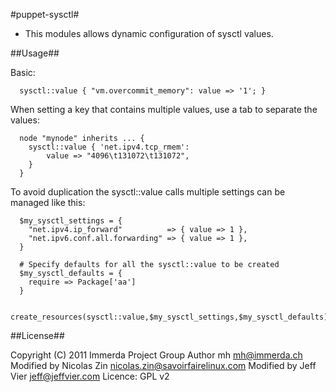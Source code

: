 #puppet-sysctl#

* This modules allows dynamic configuration of sysctl values.

##Usage##

  Basic:
```puppet
  sysctl::value { "vm.overcommit_memory": value => '1'; }
```
  When setting a key that contains multiple values, use a tab to separate the
  values:
```puppet
  node "mynode" inherits ... {
    sysctl::value { 'net.ipv4.tcp_rmem':
        value => "4096\t131072\t131072",
    }
  }
```
  To avoid duplication the sysctl::value calls multiple settings can be 
  managed like this:
```puppet
  $my_sysctl_settings = {
    "net.ipv4.ip_forward"          => { value => 1 },
    "net.ipv6.conf.all.forwarding" => { value => 1 },
  }

  # Specify defaults for all the sysctl::value to be created
  $my_sysctl_defaults = {
    require => Package['aa']
  }

  create_resources(sysctl::value,$my_sysctl_settings,$my_sysctl_defaults)
```

##License##

 Copyright (C) 2011 Immerda Project Group
 Author mh <mh@immerda.ch>
 Modified by Nicolas Zin <nicolas.zin@savoirfairelinux.com>
 Modified by Jeff Vier <jeff@jeffvier.com>
 Licence: GPL v2
